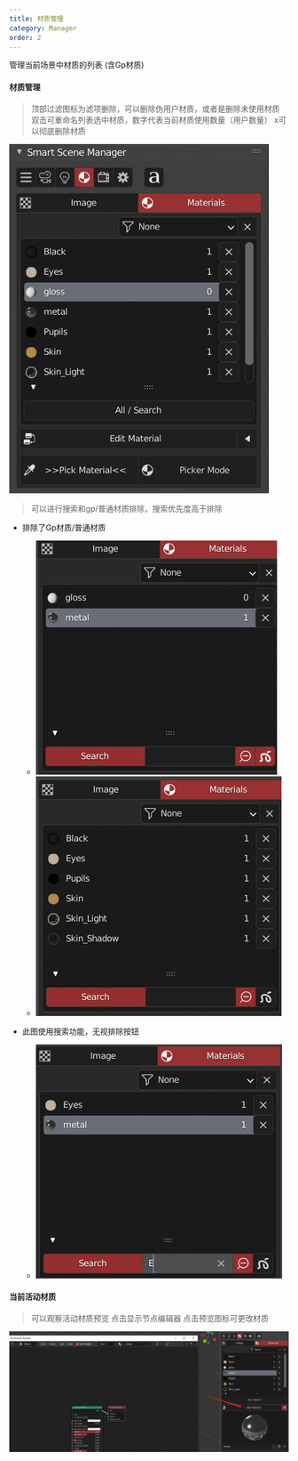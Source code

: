 ```yaml
---
title: 材质管理
category: Manager
order: 2
---
```


管理当前场景中材质的列表 (含Gp材质)

#### 材质管理

> 顶部过滤图标为滤项删除，可以删除伪用户材质，或者是删除未使用材质
> 双击可重命名列表选中材质，数字代表当前材质使用数量（用户数量）
> x可以彻底删除材质

![](../../uploads/mat_manager1.png)


> 可以进行搜索和gp/普通材质排除，搜索优先度高于排除

+ 排除了Gp材质/普通材质
    + ![](../../uploads/mat_manager1.5.png)
    + ![](../../uploads/mat_manager1.7.png)


+ 此图使用搜索功能，无视排除按钮
    + ![](../../uploads/mat_manager1.8.png)


#### 当前活动材质

> 可以观察活动材质预览 点击显示节点编辑器
> 点击预览图标可更改材质

![](../../uploads/mat_manager2.png)



